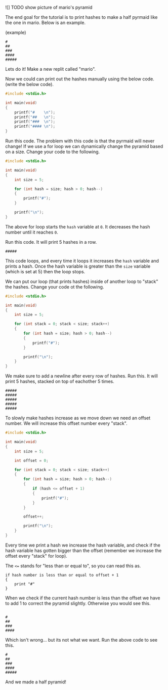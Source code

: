 ![] TODO show picture of mario's pyramid

The end goal for the tutorial is to print hashes to make a half pyrmaid like the one in mario. Below is an example.

(example)
```
#
##
###
####
#####
```

Lets do it! Make a new replit called "mario".

Now we could can print out the hashes manually using the below code. (write the below code).

```c
#include <stdio.h>

int main(void) 
{
	printf("#    \n");
	printf("##   \n");
    printf("###  \n");
    printf("#### \n");
}
```

Run this code. The problem with this code is that the pyrmaid will never change! If we use a for loop we can dynamically change the pyramid based on a size. Change your code to the following.

```c
#include <stdio.h>

int main(void) 
{
	int size = 5;

	for (int hash = size; hash > 0; hash--) 
	{
        printf("#");
	}

	printf("\n");
}
```

The above for loop starts the `hash` variable at `0`. It decreases the hash number until it reaches `0`.

Run this code. It will print 5 hashes in a row.

```
#####
```

This code loops, and every time it loops it increases the `hash` variable and prints a hash. Once the hash variable is greater than the `size` variable (which is set at 5) then the loop stops.

We can put our loop (that prints hashes) inside of another loop to "stack" the hashes. Change your code ot the following.

```c
#include <stdio.h>

int main(void) 
{
	int size = 5;

	for (int stack = 0; stack < size; stack++)
	{
		for (int hash = size; hash > 0; hash--) 
		{
			printf("#");
		}

		printf("\n");
	}
}
```

We make sure to add a newline after every row of hashes. Run this. It will print 5 hashes, stacked on top of eachother 5 times.

```
#####
#####
#####
#####
#####
```

To slowly make hashes increase as we move down we need an offset number. We will increase this offset number every "stack".

```c
#include <stdio.h>

int main(void) 
{
	int size = 5;

	int offset = 0;

	for (int stack = 0; stack < size; stack++)
	{
		for (int hash = size; hash > 0; hash--) 
		{
			if (hash <= offset + 1)
			{
				printf("#");
			}
		}

		offset++;

		printf("\n");
	}
}
```

Every time we print a hash we increase the hash variable, and check if the hash variable has gotten bigger than the offset (remember we increase the offset every "stack" for loop). 

The `<=` stands for "less than or equal to", so you can read this as.

```
if hash number is less than or equal to offset + 1
{
	print "#"
}
```

When we check if the current hash number is less than the offset we have to add 1 to correct the pyramid slightly. Otherwise you would see this.

```

#
##
###
####
```

Which isn't wrong... but its not what we want. Run the above code to see this.

```
#
##
###
####
#####
```

And we made a half pyramid!